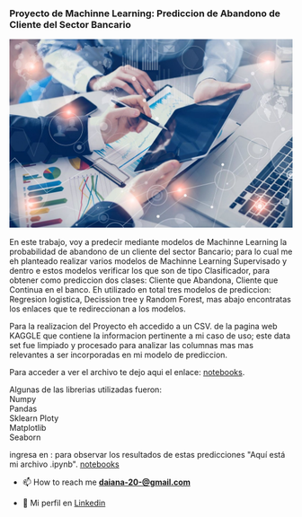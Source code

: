 ### Proyecto de Machinne Learning: Prediccion de Abandono de Cliente del Sector Bancario  
![](./src/imagenes/foto_noticia.jpg)  

En este trabajo, voy a predecir mediante modelos de Machinne Learning la probabilidad de abandono de un cliente del sector Bancario; para lo cual me eh planteado realizar varios modelos de Machinne Learning Supervisado y dentro e estos modelos verificar los que son de tipo Clasificador, para obtener como prediccion dos clases: Cliente que Abandona, Cliente que Continua en el banco. Eh utilizado en total tres modelos de prediccion: Regresion logistica, Decission tree y Random Forest, mas abajo encontratas los enlaces que te redireccionan a los modelos.

Para la realizacion del Proyecto eh accedido a un CSV. de la pagina web KAGGLE que contiene la informacion pertinente a mi caso de uso; este data set fue limpiado y procesado para analizar las columnas mas mas relevantes a ser incorporadas en mi modelo de prediccion.  

Para acceder a ver el archivo te dejo aqui el enlace: [notebooks](https://github.com/DaianaSaenz/proyecto-machine-learning/blob/master/src/notebooks/limpieza_datos.ipynb).  

Algunas de las librerias utilizadas fueron:  
Numpy  
Pandas  
Sklearn 
Ploty  
Matplotlib  
Seaborn  
  

ingresa en : para observar los resultados de estas predicciones 
"Aquí está mi archivo .ipynb". [notebooks](https://github.com/DaianaSaenz/proyecto-machine-learning/blob/master/src/notebooks/decission_tree.ipynb)

- 📫 How to reach me **daiana-20-@gmail.com**

- :gem: Mi perfil en [Linkedin](https://www.linkedin.com/in/daiana-noelia-saenz)